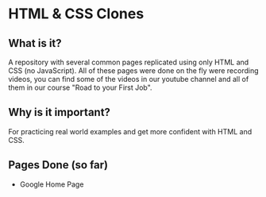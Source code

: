 # HTML & CSS Clones

## What is it?

A repository with several common pages replicated using only HTML and CSS (no JavaScript). All of these pages were done on the fly were recording videos, you can find some of the videos in our youtube channel and all of them in our course "Road to your First Job".

## Why is it important?

For practicing real world examples and get more confident with HTML and CSS.

## Pages Done (so far)

* Google Home Page
